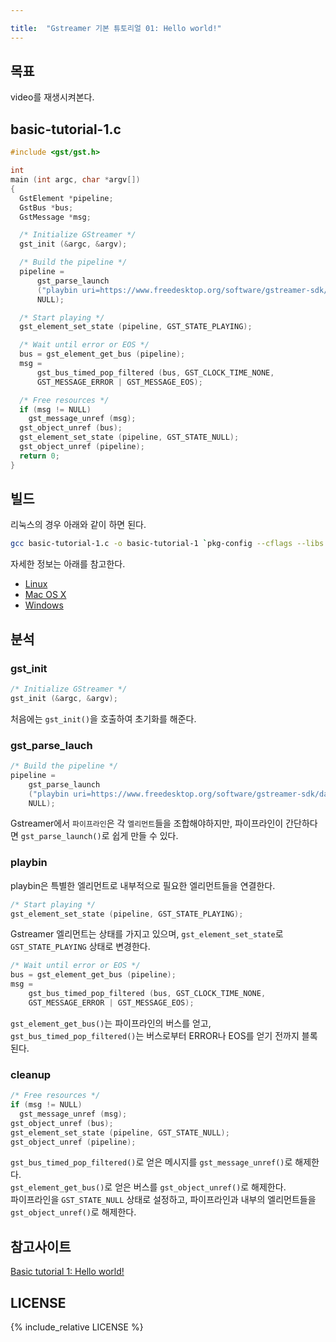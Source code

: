 ```yaml
---

title:  "Gstreamer 기본 튜토리얼 01: Hello world!"
---
```


## 목표
video를 재생시켜본다.

## basic-tutorial-1.c
```c++
#include <gst/gst.h>

int
main (int argc, char *argv[])
{
  GstElement *pipeline;
  GstBus *bus;
  GstMessage *msg;

  /* Initialize GStreamer */
  gst_init (&argc, &argv);

  /* Build the pipeline */
  pipeline =
      gst_parse_launch
      ("playbin uri=https://www.freedesktop.org/software/gstreamer-sdk/data/media/sintel_trailer-480p.webm",
      NULL);

  /* Start playing */
  gst_element_set_state (pipeline, GST_STATE_PLAYING);

  /* Wait until error or EOS */
  bus = gst_element_get_bus (pipeline);
  msg =
      gst_bus_timed_pop_filtered (bus, GST_CLOCK_TIME_NONE,
      GST_MESSAGE_ERROR | GST_MESSAGE_EOS);

  /* Free resources */
  if (msg != NULL)
    gst_message_unref (msg);
  gst_object_unref (bus);
  gst_element_set_state (pipeline, GST_STATE_NULL);
  gst_object_unref (pipeline);
  return 0;
}
```

## 빌드
리눅스의 경우 아래와 같이 하면 된다.  

```bash 
gcc basic-tutorial-1.c -o basic-tutorial-1 `pkg-config --cflags --libs gstreamer-1.0`
```

자세한 정보는 아래를 참고한다.  

- [Linux](https://gstreamer.freedesktop.org/documentation/installing/on-linux.html#InstallingonLinux-Build)
- [Mac OS X](https://gstreamer.freedesktop.org/documentation/installing/on-mac-osx.html#InstallingonMacOSX-Build)
- [Windows](https://gstreamer.freedesktop.org/documentation/installing/on-windows.html#InstallingonWindows-Build)

## 분석

### gst_init
```c
/* Initialize GStreamer */
gst_init (&argc, &argv);
```
처음에는 `gst_init()`을 호출하여 초기화를 해준다.

### gst_parse_lauch
```c++
/* Build the pipeline */
pipeline =
    gst_parse_launch
    ("playbin uri=https://www.freedesktop.org/software/gstreamer-sdk/data/media/sintel_trailer-480p.webm",
    NULL);
```
Gstreamer에서 `파이프라인`은 각 `엘리먼트`들을 조합해야하지만, 파이프라인이 간단하다면 `gst_parse_launch()`로 쉽게 만들 수 있다.

### playbin
playbin은 특별한 엘리먼트로 내부적으로 필요한 엘리먼트들을 연결한다.

```c++
/* Start playing */
gst_element_set_state (pipeline, GST_STATE_PLAYING);
```
Gstreamer 엘리먼트는 상태를 가지고 있으며, `gst_element_set_state`로 `GST_STATE_PLAYING` 상태로 변경한다.  

```c++
/* Wait until error or EOS */
bus = gst_element_get_bus (pipeline);
msg =
    gst_bus_timed_pop_filtered (bus, GST_CLOCK_TIME_NONE,
    GST_MESSAGE_ERROR | GST_MESSAGE_EOS);
```
`gst_element_get_bus()`는 파이프라인의 버스를 얻고, `gst_bus_timed_pop_filtered()`는 버스로부터 ERROR나 EOS를 얻기 전까지 블록된다.  

### cleanup
```c++
/* Free resources */
if (msg != NULL)
  gst_message_unref (msg);
gst_object_unref (bus);
gst_element_set_state (pipeline, GST_STATE_NULL);
gst_object_unref (pipeline);
```
`gst_bus_timed_pop_filtered()`로 얻은 메시지를 `gst_message_unref()`로 해제한다.  
`gst_element_get_bus()`로 얻은 버스를 `gst_object_unref()`로 해제한다.  
파이프라인을 `GST_STATE_NULL` 상태로 설정하고, 파이프라인과 내부의 엘리먼트들을 `gst_object_unref()`로 해제한다.  

## 참고사이트
[Basic tutorial 1: Hello world!](https://gstreamer.freedesktop.org/documentation/tutorials/basic/hello-world.html?gi-language=c)

## LICENSE

{% include_relative LICENSE %}
